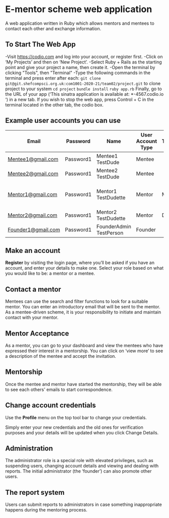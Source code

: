 # E-mentor scheme web application

A web application written in Ruby which allows mentors and mentees to contact each other and exchange information.

## To Start The Web App
-Visit https://codio.com and log into your account, or register first.
-Click on ‘My Projects’ and then on ‘New Project’.
-Select Ruby + Rails as the starting point and give your project a name, then create it.
-Open the terminal by clicking "Tools", then "Terminal" 
-Type the following commands in the terminal and press enter after each:
``git clone git@git.shefcompsci.org.uk:com1001-2020-21/team02/project.git`` to clone project to your system
``cd project``
``bundle install``
``ruby app.rb``
Finally, go to the URL of your app (‘This sinatra application is available at: *-4567.codio.io ‘) in a new tab. 
If you wish to stop the web app, press Control + C in the terminal located in the other tab, the codio box.
 

## Example user accounts you can use

| Email              | Password  | Name                    | User Account Type | Title | Job Title    | Industry Sector                | University       | Degree           | Telephone     |
| ------------------ | ----------| ----------------------- | ----------------- | ----- | ------------ | ------------------------------ | ---------------- | ---------------- | --------------|
| Mentee1@gmail.com  | Password1 | Mentee1 TestDude        | Mentee            |       |              |                                | Uni of Sheffield | Computer Science | 0114 222 9134 |
| Mentee2@gmail.com  | Password1 | Mentee2 TestDude        | Mentee            |       |              |                                | Uni of Sheffield | Computer Science | 0114 222 9134 |
| Mentor1@gmail.com  | Password1 | Mentor1 TestDudette     | Mentor            | Mrs   | Professor    | Teacher training and education |                  |                  |               |
| Mentor2@gmail.com  | Password1 | Mentor2 TestDudette     | Mentor            | Dr    | System Admin | Information technology         |                  |                  |               |
| Founder1@gmail.com | Password1 | FounderAdmin TestPerson | Founder           |       |              |                                |                  |                  |               |

## Make an account
**Register** by visiting the login page, where you’ll be asked if you have an account, and enter your details to make one. 
Select your role based on what you would like to be: a mentor or a mentee.

## Contact a mentor
Mentees can use the search and filter functions to look for a suitable mentor.
You can enter an introductory email that will be sent to the mentor. 
As a mentee-driven scheme, it is your responsibility to initiate and maintain contact with your mentor.

## Mentor Acceptance
As a mentor, you can go to your dashboard and view the mentees who have expressed their interest in a mentorship. 
You can click on ‘view more’ to see a description of the mentee and accept the invitation.

## Mentorship
Once the mentee and mentor have started the mentorship, they will be able to see each others' emails to start 
correspondence.

## Change account credentials
Use the **Profile** menu on the top tool bar to change your credentials.

Simply enter your new credentials and the old ones for verification purposes and your details will be updated
when you click Change Details.

## Administration
The administrator role is a special role with elevated privileges, such as suspending users, changing account details and viewing and dealing with reports.
The initial administrator (the ‘founder’) can also promote other users.

## The report system
Users can submit reports to administrators in case something inappropriate happens during the mentoring process.